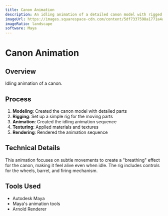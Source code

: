 ```yaml
---
title: Canon Animation
description: An idling animation of a detailed canon model with rigged moving parts created in Maya.
imageUrl: https://images.squarespace-cdn.com/content/5df7337598a1771a4a73ef26/1909711d-87a8-4ae4-91f7-2d5a9baeef8b/Canon+Animation.gif?content-type=image%2Fgif
imageRatio: landscape
software: Maya
---
```


# Canon Animation

## Overview
Idling animation of a canon.

## Process
1. **Modeling**: Created the canon model with detailed parts
2. **Rigging**: Set up a simple rig for the moving parts
3. **Animation**: Created the idling animation sequence
4. **Texturing**: Applied materials and textures
5. **Rendering**: Rendered the animation sequence

## Technical Details
This animation focuses on subtle movements to create a "breathing" effect for the canon, making it feel alive even when idle. The rig includes controls for the wheels, barrel, and firing mechanism.

## Tools Used
- Autodesk Maya
- Maya's animation tools
- Arnold Renderer

